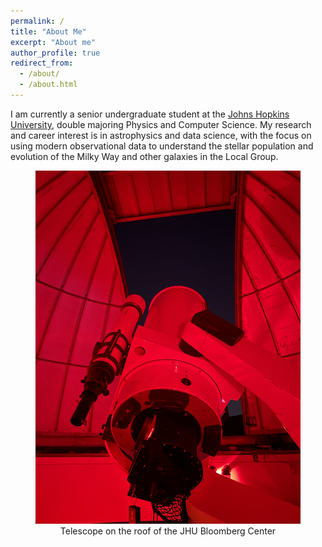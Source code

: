 ```yaml
---
permalink: /
title: "About Me"
excerpt: "About me"
author_profile: true
redirect_from: 
  - /about/
  - /about.html
---
```


I am currently a senior undergraduate student at the [Johns Hopkins University](https://www.jhu.edu/), double majoring Physics and Computer Science. My research and career interest is in astrophysics and data science, with the focus on using modern observational data to understand the stellar population and evolution of the Milky Way and other galaxies in the Local Group.

<figure align="center" width="50%">
<img src='/images/IMG_5933.JPG'>
<figcaption>Telescope on the roof of the JHU Bloomberg Center</figcaption>
</p>
